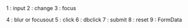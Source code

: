 <!--  Evnet type  --!>

1 : input
2 : change
3 : focus

<!-- focus : Does not bubble, so it needs to be directly attached to individual input elements.

focusin : Bubbles, so it can be attached to the form element for event delegation . -->

4 : blur or focusout
5 : click
6 : dbclick
7 : submit
8 : reset
9 : FormData
